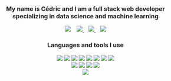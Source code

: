<div align='center'>

### My name is Cédric and I am a full stack web developer specializing in data science and machine learning

<a href="https://cedriccubat.dev/"><img src="https://img.shields.io/badge/Portfolio-%23000000.svg?style=for-the-badge&logo=firefox&logoColor=#FF7139" /></a>
&nbsp;&nbsp;
<a href="https://www.linkedin.com/in/cedriccubat-candidat-alternance-ia-data-machine-learning-2023-nice/">
    <img src="https://img.shields.io/badge/LinkedIn-0077B5?style=for-the-badge&logo=linkedin&logoColor=white" />
</a>&nbsp;&nbsp;
<a href="https://twitter.com/Cedric_Arkyun">
        <img src="https://img.shields.io/badge/Twitter-1DA1F2?style=for-the-badge&logo=twitter&logoColor=white" />
    </a></a>&nbsp;&nbsp;
    <a href="mailto:cedriccubatdev@gmail.com">
        <img src="https://img.shields.io/badge/Gmail-D14836?style=for-the-badge&logo=gmail&logoColor=white" />
    </a>

### Languages and tools I use

<img src="https://img.shields.io/badge/Python-3776AB?style=for-the-badge&logo=python&logoColor=white" />
<img src="https://img.shields.io/badge/R-276DC3?style=for-the-badge&logo=r&logoColor=white" />
<img src="https://img.shields.io/badge/SQL-4479A1?style=for-the-badge&logo=sql&logoColor=white" />
<img src="https://img.shields.io/badge/TensorFlow-FF6F00?style=for-the-badge&logo=tensorflow&logoColor=white" />
<img src="https://img.shields.io/badge/Scikit_Learn-F7931E?style=for-the-badge&logo=scikit-learn&logoColor=white" />
<img src="https://img.shields.io/badge/Pandas-150458?style=for-the-badge&logo=pandas&logoColor=white" />
<img src="https://img.shields.io/badge/NumPy-013243?style=for-the-badge&logo=numpy&logoColor=white" />
<img src="https://img.shields.io/badge/Keras-D00000?style=for-the-badge&logo=keras&logoColor=white" /><br>
<img src="https://img.shields.io/badge/Jupyter-F37626?style=for-the-badge&logo=jupyter&logoColor=white" />
<img src="https://img.shields.io/badge/Apache_Spark-E25A1C?style=for-the-badge&logo=apache-spark&logoColor=white" />
<img src="https://img.shields.io/badge/AWS-%23FF9900.svg?style=for-the-badge&logo=amazon-aws&logoColor=white" />
<img src="https://img.shields.io/badge/Linux-FCC624?style=for-the-badge&logo=linux&logoColor=black" /><br>
<img src="https://img.shields.io/badge/Visual_Studio_Code-0078D4?style=for-the-badge&logo=visual%20studio%20code&logoColor=white" />

</div>
